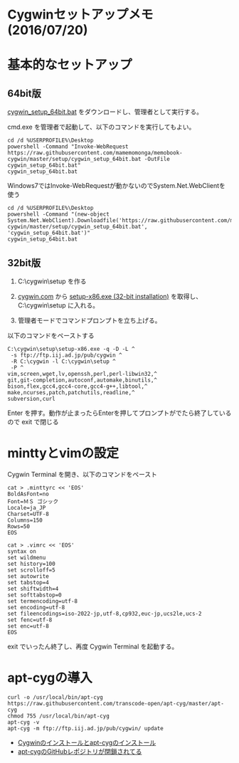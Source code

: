 # Cygwinセットアップメモ(2016/07/20)

# 基本的なセットアップ

## 64bit版

[cygwin_setup_64bit.bat](cygwin_setup_64bit.bat) をダウンロードし、管理者として実行する。

cmd.exe を管理者で起動して、以下のコマンドを実行してもよい。

	cd /d %USERPROFILE%\Desktop
	powershell -Command "Invoke-WebRequest https://raw.githubusercontent.com/mamemomonga/memobook-cygwin/master/setup/cygwin_setup_64bit.bat -OutFile cygwin_setup_64bit.bat"
	cygwin_setup_64bit.bat

Windows7ではInvoke-WebRequestが動かないのでSystem.Net.WebClientを使う	

	cd /d %USERPROFILE%\Desktop
	powershell -Command "(new-object System.Net.WebClient).Downloadfile('https://raw.githubusercontent.com/mamemomonga/memobook-cygwin/master/setup/cygwin_setup_64bit.bat', 'cygwin_setup_64bit.bat')"
	cygwin_setup_64bit.bat


## 32bit版

1. C:\cygwin\setup を作る

2. [cygwin.com](https://www.cygwin.com/) から  [setup-x86.exe (32-bit installation)](https://www.cygwin.com/setup-x86.exe) を取得し、C:\cygwin\setup に入れる。

3. 管理者モードでコマンドプロンプトを立ち上げる。

以下のコマンドをペーストする

	C:\cygwin\setup\setup-x86.exe -q -D -L ^
	 -s ftp://ftp.iij.ad.jp/pub/cygwin ^
	 -R C:\cygwin -l C:\cygwin\setup ^
	 -P ^
	vim,screen,wget,lv,openssh,perl,perl-libwin32,^
	git,git-completion,autoconf,automake,binutils,^
	bison,flex,gcc4,gcc4-core,gcc4-g++,libtool,^
	make,ncurses,patch,patchutils,readline,^
	subversion,curl

Enter を押す。動作が止まったらEnterを押してプロンプトがでたら終了しているので exit で閉じる

# minttyとvimの設定

Cygwin Terminal を開き、以下のコマンドをペースト

	cat > .minttyrc << 'EOS'
	BoldAsFont=no
	Font=ＭＳ ゴシック
	Locale=ja_JP
	Charset=UTF-8
	Columns=150
	Rows=50
	EOS
	
	cat > .vimrc << 'EOS'
	syntax on
	set wildmenu
	set history=100
	set scrolloff=5
	set autowrite
	set tabstop=4
	set shiftwidth=4
	set softtabstop=0
	set termencoding=utf-8
	set encoding=utf-8
	set fileencodings=iso-2022-jp,utf-8,cp932,euc-jp,ucs2le,ucs-2
	set fenc=utf-8
	set enc=utf-8
	EOS

exit でいったん終了し、再度 Cygwin Terminal を起動する。

# apt-cygの導入

	curl -o /usr/local/bin/apt-cyg https://raw.githubusercontent.com/transcode-open/apt-cyg/master/apt-cyg
	chmod 755 /usr/local/bin/apt-cyg
	apt-cyg -v
	apt-cyg -m ftp://ftp.iij.ad.jp/pub/cygwin/ update

* [Cygwinのインストールとapt-cygのインストール](http://qiita.com/FSMS/items/68b5956301d987d1be2b)
* [apt-cygのGitHubレポジトリが閉鎖されてる](http://rcmdnk.github.io/blog/2016/02/01/computer-windows-cygwin/)

